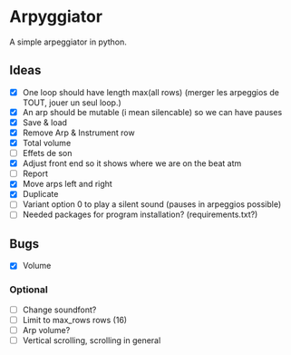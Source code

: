 # Arpyggiator

A simple arpeggiator in python.

## Ideas

- [x] One loop should have length max(all rows) (merger les arpeggios de TOUT, jouer un seul loop.)
- [x] An arp should be mutable (i mean silencable) so we can have pauses
- [x] Save & load
- [X] Remove Arp & Instrument row 
- [X] Total volume
- [ ] Effets de son
- [x] Adjust front end so it shows where we are on the beat atm
- [ ] Report
- [x] Move arps left and right
- [x] Duplicate
- [ ] Variant option 0 to play a silent sound (pauses in arpeggios possible)
- [ ] Needed packages for program installation? (requirements.txt?)

## Bugs

- [x] Volume

### Optional

- [ ] Change soundfont?
- [ ] Limit to max_rows rows (16)
- [ ] Arp volume?
- [ ] Vertical scrolling, scrolling in general
